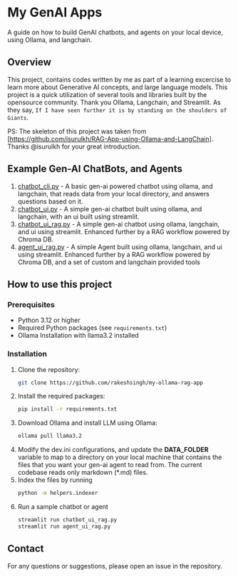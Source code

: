 # My GenAI Apps 
A guide on how to build GenAI chatbots, and agents on your local device, using Ollama, and langchain.

## Overview

This project, contains codes written by me as part of a learning excercise to learn more about Generative AI concepts, and large language models.
This project is a quick utilization of several tools and libraries built by the opensource community. Thank you Ollama, Langchain, and Streamlit. As they say, ``If I have seen further it is by standing on the shoulders of Giants``.


PS: The skeleton of this project was taken from [https://github.com/isurulkh/RAG-App-using-Ollama-and-LangChain]. Thanks @isurulkh for your great introduction.

## Example Gen-AI ChatBots, and Agents
1. [chatbot_cli.py](chatbot_cli.py) - A basic gen-ai powered chatbot using ollama, and langchain, that reads data from your local directory, and answers questions based on it.
2. [chatbot_ui.py](chatbot_ui.py) - A simple gen-ai chatbot built using ollama, and langchain, with an ui built using streamlit. 
3. [chatbot_ui_rag.py](chatbot_ui_rag.py) - A simple gen-ai chatbot using ollama, langchain, and ui using streamlit. Enhanced further by a RAG workflow powered by Chroma DB. 
4. [agent_ui_rag.py](agent_ui_rag.py) - A simple Agent built using ollama, langchain, and ui using streamlit. Enhanced further by a RAG workflow powered by Chroma DB, and a set of custom and langchain provided tools 

## How to use this project

### Prerequisites

- Python 3.12 or higher
- Required Python packages (see `requirements.txt`)
- Ollama Installation with llama3.2 installed

### Installation

1. Clone the repository:
   ```bash
   git clone https://github.com/rakeshsingh/my-ollama-rag-app
   ```
2. Install the required packages:
   ```bash
   pip install -r requirements.txt
   ```
3. Download Ollama and install LLM using Ollama:
   ```bash
   ollama pull llama3.2
   ```
4. Modify the dev.ini configurations, and update the **DATA_FOLDER** variable to map to a directory on your local machine that contains the files that you want your gen-ai agent to read from. The current codebase reads only markdown (*.md) files.
5. Index the files by running 
   ```bash
   python -m helpers.indexer
   ```
6. Run a sample chatbot or agent
   ```bash
   streamlit run chatbot_ui_rag.py
   streamlit run agent_ui_rag.py
   ```

## Contact
For any questions or suggestions, please open an issue in the repository.
